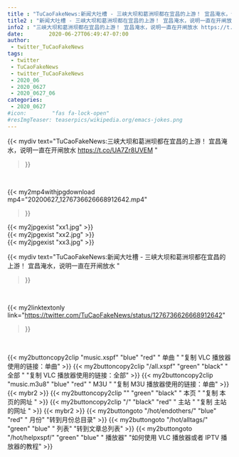 ```yaml
---
title : "TuCaoFakeNews:新闻大吐槽 - 三峡大坝和葛洲坝都在宜昌的上游！ 宜昌淹水，说明一直在开闸放水 "
title2 : "新闻大吐槽 - 三峡大坝和葛洲坝都在宜昌的上游！ 宜昌淹水，说明一直在开闸放水 "
info2 : "三峡大坝和葛洲坝都在宜昌的上游！ 宜昌淹水，说明一直在开闸放水 https://t.co/UA7Zr8UVEM "
date:        2020-06-27T06:49:47-07:00
author:
 - twitter_TuCaoFakeNews
tags:
 - twitter
 - TuCaoFakeNews
 - twitter_TuCaoFakeNews
 - 2020_06
 - 2020_0627
 - 2020_0627_06
categories:
 - 2020_0627
#icon:        "fas fa-lock-open"
#resImgTeaser: teaserpics/wikipedia.org/emacs-jokes.png
---
```


{{< mydiv text="TuCaoFakeNews:三峡大坝和葛洲坝都在宜昌的上游！ 宜昌淹水，说明一直在开闸放水 https://t.co/UA7Zr8UVEM "
>}}
<br>


{{< my2mp4withjpgdownload mp4="20200627_1276736626668912642.mp4"
>}}

{{< my2jpgexist "xx1.jpg" >}}<br>
{{< my2jpgexist "xx2.jpg" >}}<br>
{{< my2jpgexist "xx3.jpg" >}}<br>



{{< mydiv text="TuCaoFakeNews:新闻大吐槽 - 三峡大坝和葛洲坝都在宜昌的上游！ 宜昌淹水，说明一直在开闸放水 "
>}}
<br>

{{< my2linktextonly link="https://twitter.com/TuCaoFakeNews/status/1276736626668912642"
>}}


<br>

{{< my2buttoncopy2clip "music.xspf"        "blue"   "red"    " 单曲 "  "复制 VLC 播放器使用的链接：单曲" >}} {{< my2buttoncopy2clip "/all.xspf"         "green"  "black"  " 全部 "  "复制 VLC 播放器使用的链接：全部" >}} {{< my2buttoncopy2clip "music.m3u8"        "blue"   "red"    " M3U  "    "复制 M3U 播放器使用的链接：单曲" >}} {{< mybr2 >}} {{< my2buttoncopy2clip ""                  "green"  "black"  " 本页 "    "复制 本页的网址 " >}} {{< my2buttoncopy2clip "/"                 "black"  "red"    " 主站 "    "复制 主站的网址 " >}} {{< mybr2 >}} {{< my2buttongoto      "/hot/endothers/"   "blue"   "red"    " 月份"   "转到月份总目录" >}} {{< my2buttongoto      "/hot/alltags/"     "green"  "blue"   " 列表"   "转到文章总列表" >}} {{< my2buttongoto      "/hot/helpxspf/"    "green"  "blue"   " 播放器" "如何使用 VLC 播放器或者 IPTV 播放器的教程" >}} 

